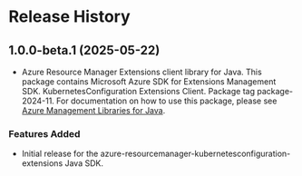 # Release History

## 1.0.0-beta.1 (2025-05-22)

- Azure Resource Manager Extensions client library for Java. This package contains Microsoft Azure SDK for Extensions Management SDK. KubernetesConfiguration Extensions Client. Package tag package-2024-11. For documentation on how to use this package, please see [Azure Management Libraries for Java](https://aka.ms/azsdk/java/mgmt).
### Features Added

- Initial release for the azure-resourcemanager-kubernetesconfiguration-extensions Java SDK.
